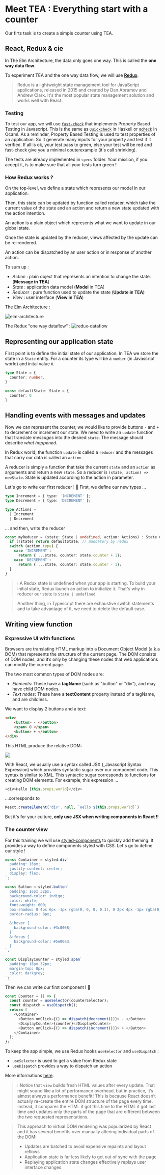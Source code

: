 # Meet TEA : Everything start with a counter

Our firts task is to create a simple counter using TEA.

## React, Redux & cie

In The Elm Architecture, the data only goes one way. This is called the **one way data flow**.

To experiment TEA and the one way data flow, we will use [**Redux**](https://redux.js.org/).

> Redux is a lightweight state management tool for JavaScript applications, released in 2015 and created by Dan Abramov and Andrew Clark. It's the most popular state management solution and works well with React.

### Testing

To test our app, we will use [`fast-check`](https://github.com/dubzzz/fast-check) that implements Property Based Testing in Javascript. This is the same as [`QuickCheck`](https://hackage.haskell.org/package/QuickCheck-2.14.2/docs/Test-QuickCheck.html) in Haskell or [`Qcheck`](http://c-cube.github.io/qcheck/) in Ocaml.
As a reminder, Property Based Testing is used to test properties of an application. So it generate many inputs for your property and test if it verified. If all is ok, your test pass to green, else your test will be red and fast-check give you a minimal couterexample (it's call shrinking).

The tests are already implemented in `specs` folder. Your mission, if you accept it, is to make sure that all your tests turn green !
### How Redux works ?

On the top-level, we define a state which represents our model in our application.

Then, this state can be updated by function called reducer, which take the current value of the state and an action and return a new state updated with the action intention.

An action is a plain object which represents what we want to update in our global state.

Once the state is updated by the reducer, views affected by the update can be re-rendered.

An action can be dispatched by an user action or in response of another action.


To sum up :
- *Action* : plain object that represents an intention to change the state. (**Message in TEA**)
- *State* : application data model (**Model** in TEA)
- *Reducer* : pure function used to update the state (**Update in TEA**)
- *View* : user interface (**View in TEA**)

The Elm Architecture :

![elm-architecture](../elm-archi.jpg)


The Redux "one way dataflow" :
![redux-dataflow](../redux-dataflow.gif)

## Representing our application state

First point is to define the initial state of our application. In TEA we store the state in a `State` entity. For a counter its type will be a `number` (in Javascript world) and inital value `0`.


```ts
type State = {
  counter: number,
}

const defaultState: State = {
  counter: 0
}
```

## Handling events with messages and updates


Now we can represent the counter, we would like to provide buttons `-` and `+` to decrement or increment our state. We need to write an `update` function that translate _messages_ into the desired `state`. The  message  should  describe _what happened_.

In Redux world, the function `update` is called a `reducer` and the messages that carry our data is called an `action`.

A reducer is simply a function that take the current `state` and an `action` as arguments and return a new `state`. So a reducer is `(state, action) => newState`.
State  is updated according to the action in parameter.


Let's go to write our first reducer ! 🙂
First, we define our new types ...

```ts
type Increment = { type: 'INCREMENT' };
type Decrement = { type: 'DECREMENT' };

type Actions =
  | Increment
  | Decrement

```
... and then, write the reducer

```ts
const myReducer = (state: State | undefined, action: Actions) : State => {
  if (!state) return defaultState; // mandatory by redux
  switch (action.type) {
    case 'INCREMENT':
      return { ...state, counter: state.counter + 1};
    case 'DECREMENT':
      return { ...state, counter: state.counter - 1};
  }
}
```

> ℹ️ A Redux state is undefined when your app is starting. To build your initial state, Redux launch an action to initialize it. That's why in reducer our state is `State | undefined`.

> Another thing, in Typescript there are exhaustive switch statements and to take advantage of it, we need to delete the default case.

## Writing view function

### Expressive UI with functions

Browsers are translating HTML markup into a Document Object Model (a.k.a DOM) that represents the structure of the current page. The DOM consists of DOM nodes, and it’s only by changing these nodes that web applications can modify the current page.

The two most common types of DOM nodes are:
- _Elements_: These have a **tagName** (such as "button" or "div"), and may have child DOM nodes.
- _Text nodes_: These have a **textContent** property instead of a tagName, and are childless.

We want to display 2 buttons and a text:
```html
<div>
    <button> - </button>
    <span> 0 </span>
    <button> + </button>
</div>
```

This HTML produce the relative DOM:

![](../dom-counter.png)

With React, we usually use a syntax called JSX (_Javascript Syntax Expression) which provides syntactic sugar over our component code. This syntax is similar to XML. This syntactic sugar corresponds to functions for creating DOM elements. For example, this expression ...

```ts
<div>Hello {this.props.world}</div>
```

...corresponds to

```ts
React.createElement('div', null, `Hello ${this.props.world}`)
```

But it's for your culture, **only use JSX when writing components in React !!**

### The counter view

For this training we will use [styled-components](https://styled-components.com/) to quickly add theming. It provides a way to define components styled with CSS.
Let's go to define our style !


```ts
const Container = styled.div`
  padding: 16px;
  justify-content: center;
  display: flex;
`;

const Button = styled.button`
  padding: 16px 32px;
  background-color: indigo;
  color: white;
  font-weight: 600;
  box-shadow: 0 4px 6px -1px rgba(0, 0, 0, 0.1), 0 2px 4px -1px rgba(0, 0, 0, 0.06);
  border-radius: 8px;

  &:hover {
    background-color: #3c0068;
  }
  &:focus {
    background-color: #5e00a3;
  }
`;

const DisplayCounter = styled.span`
  padding: 16px 32px;
  margin-top: 8px;
  color: darkgrey;
`;
```


Then we can write our first component ! 🚀
```ts
const Counter = () => {
  const counter = useSelector(counterSelector);
  const dispatch = useDispatch();
  return (
    <Container>
      <Button onClick={() => dispatch(decrement())}> - </Button>
      <DisplayCounter>{counter}</DisplayCounter>
      <Button onClick={() => dispatch(increment())}> + </Button>
    </Container>
  );
};
```

To keep the app simple, we use Redux hooks `useSelector` and `useDispatch` :
- `useSelector` is used to get a value from Redux state
- `useDispatch` provides a way to dispatch an action

More informations [here](https://react-redux.js.org/api/hooks).




> ℹ️ Notice that `view` builds fresh HTML values after every update. That might sound like a lot of performance overhead, but in practice, it’s almost always a performance benefit!
This  is  because  React  doesn’t  actually  re-create  the  entire  DOM  structure  of  the page every time. Instead, it compares the HTML it got this time to the HTML it got last time and updates only the parts of the page that are different between the two requested representations.

> This approach to virtual  DOM  rendering was popularized by React and it has several benefits over manually altering individual parts of the DOM:
> - Updates are batched to avoid expensive repaints and layout reflows
> - Application state is far less likely to get out of sync with the page
> - Replaying application state changes effectively replays user interface changes
